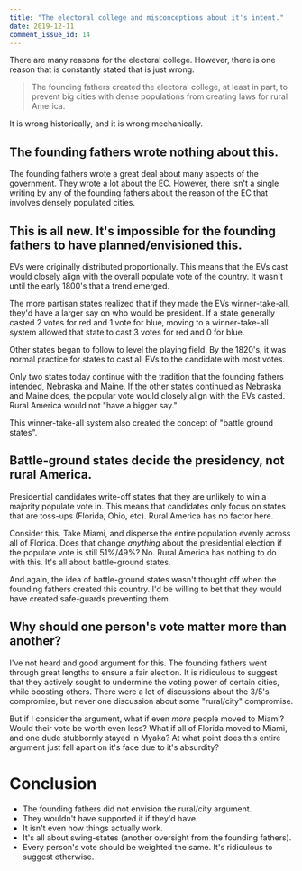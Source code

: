 ```yaml
---
title: "The electoral college and misconceptions about it's intent."
date: 2019-12-11
comment_issue_id: 14
---
```


There are many reasons for the electoral college. However, there is one reason that is constantly stated that is just wrong.

> The founding fathers created the electoral college, at least in part, to prevent big cities with dense populations from creating laws for rural America.

It is wrong historically, and it is wrong mechanically.

## The founding fathers wrote nothing about this.

The founding fathers wrote a great deal about many aspects of the government. They wrote a lot about the EC. However, there isn't a single writing by any of the founding fathers about the reason of the EC that involves densely populated cities.

## This is all new. It's impossible for the founding fathers to have planned/envisioned this.

EVs were originally distributed proportionally. This means that the EVs cast would closely align with the overall populate vote of the country. It wasn't until the early 1800's that a trend emerged.

The more partisan states realized that if they made the EVs winner-take-all, they'd have a larger say on who would be president. If a state generally casted 2 votes for red and 1 vote for blue, moving to a winner-take-all system allowed that state to cast 3 votes for red and 0 for blue.

Other states began to follow to level the playing field. By the 1820's, it was normal practice for states to cast all EVs to the candidate with most votes.

Only two states today continue with the tradition that the founding fathers intended, Nebraska and Maine. If the other states continued as Nebraska and Maine does, the popular vote would closely align with the EVs casted. Rural America would not "have a bigger say."

This winner-take-all system also created the concept of "battle ground states".

## Battle-ground states decide the presidency, not rural America.

Presidential candidates write-off states that they are unlikely to win a majority populate vote in. This means that candidates only focus on states that are toss-ups (Florida, Ohio, etc). Rural America has no factor here.

Consider this. Take Miami, and disperse the entire population evenly across all of Florida. Does that change *anything* about the presidential election if the populate vote is still 51%/49%? No. Rural America has nothing to do with this. It's all about battle-ground states.

And again, the idea of battle-ground states wasn't thought off when the founding fathers created this country. I'd be willing to bet that they would have created safe-guards preventing them.

## Why should one person's vote matter more than another?

I've not heard and good argument for this. The founding fathers went through great lengths to ensure a fair election. It is ridiculous to suggest that they actively sought to undermine the voting power of certain cities, while boosting others. There were a lot of discussions about the 3/5's compromise, but never one discussion about some "rural/city" compromise.

But if I consider the argument, what if even *more* people moved to Miami? Would their vote be worth even less? What if all of Florida moved to Miami, and one dude stubbornly stayed in Myaka? At what point does this entire argument just fall apart on it's face due to it's absurdity?

# Conclusion

* The founding fathers did not envision the rural/city argument.
* They wouldn't have supported it if they'd have.
* It isn't even how things actually work.
* It's all about swing-states (another oversight from the founding fathers).
* Every person's vote should be weighted the same. It's ridiculous to suggest otherwise.